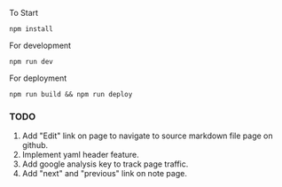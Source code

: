 To Start
```
npm install
```
For development
```
npm run dev
```
For deployment
```
npm run build && npm run deploy
```

### TODO
1. Add "Edit" link on page to navigate to source markdown file page on github.
2. Implement yaml header feature.
3. Add google analysis key to track page traffic.
4. Add "next" and "previous" link on note page.

